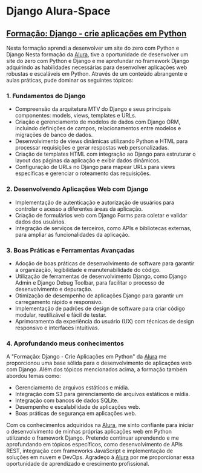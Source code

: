 # Django Alura-Space
## [Formação: Django - crie aplicações em Python](https://cursos.alura.com.br/formacao-django)

Nesta formação aprendi a desenvolver um site do zero com Python e Django
Nesta formação da [Alura](https://cursos.alura.com.br), tive a oportunidade de desenvolver um site do zero com Python e Django  e me aprofundar no framework Django adquirindo as habilidades necessárias para desenvolver aplicações web robustas e escaláveis em Python. Através de um conteúdo abrangente e aulas práticas, pude dominar os seguintes tópicos:

### 1. Fundamentos do Django

- Compreensão da arquitetura MTV do Django e seus principais componentes: models, views, templates e URLs.
- Criação e gerenciamento de modelos de dados com Django ORM, incluindo definições de campos, relacionamentos entre modelos e migrações de banco de dados.
- Desenvolvimento de views dinâmicas utilizando Python e HTML para processar requisições e gerar respostas web personalizadas.
- Criação de templates HTML com integração ao Django para estruturar o layout das páginas da aplicação e exibir dados dinâmicos.
- Configuração de URLs no Django para mapear URLs para views específicas e gerenciar o roteamento das requisições.

### 2. Desenvolvendo Aplicações Web com Django

- Implementação de autenticação e autorização de usuários para controlar o acesso a diferentes áreas da aplicação.
- Criação de formulários web com Django Forms para coletar e validar dados dos usuários.
- Integração de serviços de terceiros, como APIs e bibliotecas externas, para ampliar as funcionalidades da aplicação.

### 3. Boas Práticas e Ferramentas Avançadas

- Adoção de boas práticas de desenvolvimento de software para garantir a organização, legibilidade e manutenabilidade do código.
- Utilização de ferramentas de desenvolvimento Django, como Django Admin e Django Debug Toolbar, para facilitar o processo de desenvolvimento e depuração.
- Otimização de desempenho de aplicações Django para garantir um carregamento rápido e responsivo.
- Implementação de padrões de design de software para criar código modular, reutilizável e fácil de testar.
- Aprimoramento da experiência do usuário (UX) com técnicas de design responsivo e interfaces intuitivas.

### 4. Aprofundando meus conhecimentos

A "Formação: Django - Crie Aplicações em Python" da [Alura](https://cursos.alura.com.br) me proporcionou uma base sólida para o desenvolvimento de aplicações web com Django. Além dos tópicos mencionados acima, a formação também abordou temas como:

- Gerenciamento de arquivos estáticos e mídia.
- Integração com S3 para gerenciamento de arquivos estáticos e mídia.
- Integração com bancos de dados SQLite.
- Desempenho e escalabilidade de aplicações web.
- Boas práticas de segurança em aplicações web.

Com os conhecimentos adquiridos na [Alura](https://cursos.alura.com.br), me sinto confiante para iniciar o desenvolvimento de minhas próprias aplicações web em Python utilizando o framework Django. Pretendo continuar aprendendo e me aprofundando em tópicos específicos, como desenvolvimento de APIs REST, integração com frameworks JavaScript e implementação de soluções em nuvem e DevOps. Agradeço à [Alura](https://cursos.alura.com.br)  por me proporcionar essa oportunidade de aprendizado e crescimento profissional.
